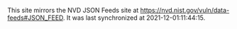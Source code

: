 This site mirrors the NVD JSON Feeds site at https://nvd.nist.gov/vuln/data-feeds#JSON_FEED. It was last synchronized at 2021-12-01:11:44:15.